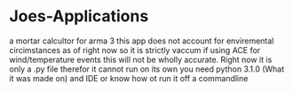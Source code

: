 # Joes-Applications
a mortar calcultor for arma 3
this app does not account for enviremental circimstances as of right now so it is strictly vaccum if using ACE for wind/temperature events this will not be wholly accurate.
Right now it is only a .py file therefor it cannot run on its own you need python 3.1.0 (What it was made on) and IDE or know how ot run it off a commandline
